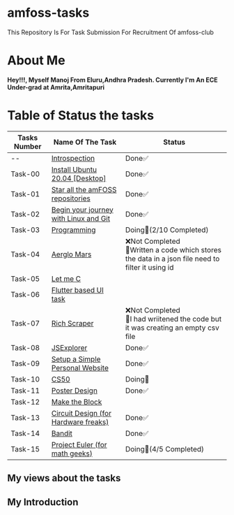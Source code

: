 # amfoss-tasks
This Repository Is For Task Submission For Recruitment Of amfoss-club

# About Me
**Hey!!!, Myself Manoj From Eluru,Andhra Pradesh. Currently I'm An ECE Under-grad at Amrita,Amritapuri**
# Table of Status the tasks 
|**Tasks Number**|**Name Of The Task**|**Status**|
|----|----|----|
--|[Introspection](https://github.com/DarkHunter1749/amfoss-tasks/tree/dark/Introspection)|Done✅|
Task-00|[Install Ubuntu 20.04 [Desktop]](https://github.com/DarkHunter1749/amfoss-tasks/tree/dark/task-00)|Done✅|
Task-01|[Star all the amFOSS repositories](https://github.com/DarkHunter1749/amfoss-tasks/tree/dark/task-01)|Done✅|
Task-02|[Begin your journey with Linux and Git](https://github.com/DarkHunter1749/amfoss-tasks/tree/dark/task-02)|Done✅|
Task-03|[Programming](https://github.com/DarkHunter1749/amfoss-tasks/tree/dark/task-03)|Doing👀(2/10 Completed)|
Task-04|[Aerglo Mars](https://github.com/DarkHunter1749/amfoss-tasks/tree/dark/task-04)|❌Not Completed<br>🥲Written a code which stores the data in a json file need to filter it using id|
Task-05|[Let me C](https://github.com/DarkHunter1749/amfoss-tasks/tree/dark/task-05)| |
Task-06|[Flutter based UI task](https://github.com/DarkHunter1749/amfoss-tasks/tree/dark/task-06)| |
Task-07|[Rich Scraper](https://github.com/DarkHunter1749/amfoss-tasks/tree/dark/task-07)|❌Not Completed<br>🥲I had wriitened the code but it was creating an empty csv file|
Task-08|[JSExplorer](https://github.com/DarkHunter1749/amfoss-tasks/tree/dark/task-08)|Done✅|
Task-09|[Setup a Simple Personal Website](https://github.com/DarkHunter1749/amfoss-tasks/tree/dark/task-09)|Done✅|
Task-10|[CS50](https://github.com/DarkHunter1749/amfoss-tasks/tree/dark/task-10)|Doing👀|
Task-11|[Poster Design](https://github.com/DarkHunter1749/amfoss-tasks/tree/dark/task-11)|Done✅|
Task-12|[Make the Block](https://github.com/DarkHunter1749/amfoss-tasks/tree/dark/task-12)| | 
Task-13|[Circuit Design (for Hardware freaks)](https://github.com/DarkHunter1749/amfoss-tasks/tree/dark/task-13)|Done✅|
Task-14|[Bandit](https://github.com/DarkHunter1749/amfoss-tasks/tree/dark/task-14)|Done✅|
Task-15|[Project Euler (for math geeks)](https://github.com/DarkHunter1749/amfoss-tasks/tree/dark/task-15)|Doing👀(4/5 Completed)|
## My views about the tasks

## My Introduction

